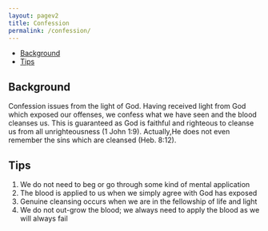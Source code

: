 ```yaml
---
layout: pagev2
title: Confession
permalink: /confession/
---
```

- [Background](#background)
- [Tips](#tips)

## Background

Confession issues from the light of God. Having received light from God which exposed our offenses, we confess what we have seen and the blood cleanses us. This is guaranteed as God is faithful and righteous to cleanse us from all unrighteousness (1 John 1:9). Actually,He does not even remember the sins which are cleansed (Heb. 8:12).

## Tips
1. We do not need to beg or go through some kind of mental application
2. The blood is applied to us when we simply agree with God has exposed
3. Genuine cleansing occurs when we are in the fellowship of life and light
4. We do not out-grow the blood; we always need to apply the blood as we will always fail
